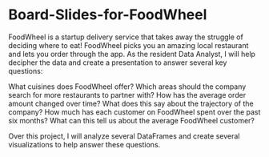 # Board-Slides-for-FoodWheel

FoodWheel is a startup delivery service that takes away the struggle of deciding where to eat! FoodWheel picks you an amazing local restaurant and lets you order through the app. As the resident Data Analyst, I will help decipher the data and create a presentation to answer several key questions:

What cuisines does FoodWheel offer? Which areas should the company search for more restaurants to partner with? How has the average order amount changed over time? What does this say about the trajectory of the company? How much has each customer on FoodWheel spent over the past six months? What can this tell us about the average FoodWheel customer?

Over this project, I will analyze several DataFrames and create several visualizations to help answer these questions.
